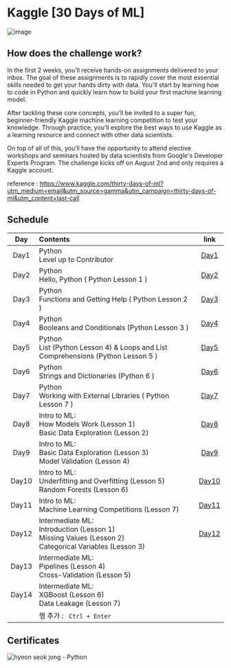 # Kaggle [30 Days of ML]

![image](https://user-images.githubusercontent.com/77032455/127953298-32516696-95fd-4bc9-a634-e73236bb4819.png)

## How does the challenge work?

In the first 2 weeks, you’ll receive hands-on assignments delivered to your inbox. The goal of these assignments is to rapidly cover the most essential skills needed to get your hands dirty with data. You'll start by learning how to code in Python and quickly learn how to build your first machine learning model.

After tackling these core concepts, you’ll be invited to a super fun, beginner-friendly Kaggle machine learning competition to test your knowledge. Through practice, you’ll explore the best ways to use Kaggle as a learning resource and connect with other data scientists.

On top of all of this, you’ll have the opportunity to attend elective workshops and seminars hosted by data scientists from Google's Developer Experts Program. The challenge kicks off on August 2nd and only requires a Kaggle account.

reference : https://www.kaggle.com/thirty-days-of-ml?utm_medium=email&utm_source=gamma&utm_campaign=thirty-days-of-ml&utm_content=last-call



## **Schedule**

|  Day  | Contents                                                     |                             link                             |
| :---: | :----------------------------------------------------------- | :----------------------------------------------------------: |
| Day1  | Python <br />Level up to Contributor                         | [Day1](https://github.com/seok-jong/Kaggle_30Days_ofML/tree/master/Day1) |
| Day2  | Python<br />Hello, Python ( Python Lesson 1 )                | [Day2](https://github.com/seok-jong/Kaggle_30Days_ofML/tree/master/Day2) |
| Day3  | Python<br />Functions and Getting Help ( Python Lesson 2 )   | [Day3](https://github.com/seok-jong/Kaggle_30Days_ofML/tree/master/Day3) |
| Day4  | Python<br />Booleans and Conditionals (Python Lesson 3 )     | [Day4](https://github.com/seok-jong/Kaggle_30Days_ofML/tree/master/Day4) |
| Day5  | Python<br />List (Python Lesson 4) & Loops and List Comprehensions (Python Lesson 5 ) | [Day5](https://github.com/seok-jong/Kaggle_30Days_ofML/tree/master/Day5) |
| Day6  | Python<br />Strings and Dictionaries (Python 6 )             | [Day6](https://github.com/seok-jong/Kaggle_30Days_ofML/tree/master/Day6) |
| Day7  | Python<br />Working with External Libraries ( Python Lesson 7 ) | [Day7](https://github.com/seok-jong/Kaggle_30Days_ofML/tree/master/Day7) |
| Day8  | Intro to ML:<br />How Models Work (Lesson 1)<br />Basic Data Exploration (Lesson 2) | [Day8](https://github.com/seok-jong/Kaggle_30Days_ofML/tree/master/Day8) |
| Day9  | Intro to ML:<br />Basic Data Exploration (Lesson 3)<br />Model Validation (Lesson 4) | [Day9](https://github.com/seok-jong/Kaggle_30Days_ofML/tree/master/Day9) |
| Day10 | Intro to ML:<br />Underfitting and Overfitting (Lesson 5)<br />Random Forests (Lesson 6) | [Day10](https://github.com/seok-jong/Kaggle_30Days_ofML/tree/master/Day10) |
| Day11 | Intro to ML:<br />Machine Learning Competitions (Lesson 7)   | [Day11](https://github.com/seok-jong/Kaggle_30Days_ofML/tree/master/Day11) |
| Day12 | Intermediate ML:<br />Introduction (Lesson 1)<br />Missing Values (Lesson 2)<br />Categorical Variables (Lesson 3) | [Day12](https://github.com/seok-jong/Kaggle_30Days_ofML/tree/master/Day12) |
| Day13 | Intermediate ML:<br />Pipelines (Lesson 4)<br />Cross-Validation (Lesson 5) |                                                              |
| Day14 | Intermediate ML:<br />XGBoost (Lesson 6)<br />Data Leakage (Lesson 7) |                                                              |
|       | 행 추가 :  ``` Ctrl + Enter```                               |                                                              |



## Certificates

![hyeon seok jong - Python](https://user-images.githubusercontent.com/77032455/129177671-cb80fac6-810b-4d94-9110-feaf64cd3484.png)

